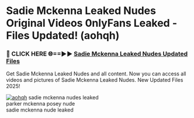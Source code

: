 # Sadie Mckenna Leaked Nudes Original Videos 0nlyFans Leaked - Files Updated! (aohqh)

<h3>🔴 CLICK HERE 🌐==►► <a href="https://tinyurl.com/52m3yx9h" rel="nofollow">Sadie Mckenna Leaked Nudes Updated Files</a></h3>

Get Sadie Mckenna Leaked Nudes and all content. Now you can access all videos and pictures of Sadie Mckenna Leaked Nudes. New Updated Files 2025!

[![aohqh](https://i.imgur.com/TnHtlc8.gif)](https://tinyurl.com/52m3yx9h)
sadie mckenna nudes leaked<br>
parker mckenna posey nude<br>
sadie mckenna nude leaked